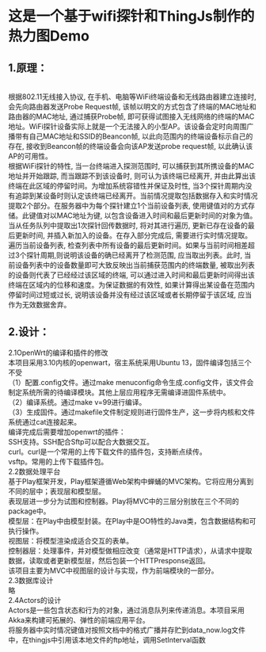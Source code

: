 这是一个基于wifi探针和ThingJs制作的热力图Demo
==
1.原理：
-
  <br>根据802.11无线接入协议, 在手机、电脑等WiFi终端设备和无线路由器建立连接时, 会先向路由器发送Probe Request帧, 该帧以明文的方式包含了终端的MAC地址和路由器的MAC地址, 通过捕获Probe帧, 即可获得试图接入无线网络的终端的MAC地址。WiFi探针设备实际上就是一个无法接入的小型AP。该设备会定时向周围广播带有自己MAC地址和SSID的Beancon帧, 以此向范围内的终端设备标示自己的存在, 接收到Beancon帧的终端设备会向该AP发送probe request帧, 以此确认该AP的可用性。<br>
  根据WiFi探针的特性, 当一台终端进入探测范围时, 可以捕获到其所携设备的MAC地址并开始跟踪, 而当跟踪不到该设备时, 则可认为该终端已经离开, 并由此算出该终端在此区域的停留时间。为增加系统容错性并保证及时性, 当3个探针周期内没有追踪到某设备时则认定该终端已经离开。当前情况提取包括数据存入和实时情况提取2个部分。在服务器中为每个探针建立1个当前设备列表, 使用键值对的方式存储。此键值对以MAC地址为键, 以包含设备进入时间和最后更新时间的对象为值。当从任务队列中提取出1次探针回传数据时, 将对其进行遍历, 更新已存在设备的最后更新时间, 并插入新加入的设备。在存入部分完成后, 需要进行实时情况提取。遍历当前设备列表, 检查列表中所有设备的最后更新时间。如果与当前时间相差超过3个探针周期,则说明该设备的确已经离开了检测范围, 应当取出列表。此时, 当前设备列表中的设备数量即可大致反映出当前捕获范围内的终端数量, 被取出列表的设备则代表了已经经过该区域的终端, 可以通过进入时间和最后更新时间得出该终端在区域内的位移和速度。为保证数据的有效性, 如果计算得出某设备在范围内停留时间过短或过长, 说明该设备并没有经过该区域或者长期停留于该区域, 应当作为无效数据舍弃。<br>
  
2.设计：
--
2.1OpenWrt的编译和插件的修改<br>
    本项目采用3.10内核的openwart，宿主系统采用Ubuntu 13，固件编译包括三个不受<br>
    （1）配置.config文件。通过make menuconfig命令生成.config文件，该文件会制定系统所需的待编译模块。其他上层应用程序无需编译进固件系统中。<br>
    （2）编译系统。通过make v=99进行编译。<br>
    （3）生成固件。通过makefile文件制定规则进行固件生产，这一步将内核和文件系统通过cat连接起来。<br>
   编译完成后需要增加openwrt的插件：<br>
    SSH支持。SSH配合Sftp可以配合大数据交互。<br>
    curl。curl是一个常用的上传下载文件的插件包，支持断点续传。<br>
    vsftp。常用的上传下载插件包。<br>
2.2数据处理平台<br>
    基于Play框架开发，Play框架遵循Web架构中蝉蛹的MVC架构。它将应用分离到不同的层中；表现层和模型层。<br>
    表现层进一步分为试图和控制器。Play将MVC中的三层分别放在三个不同的package中。<br>
    模型层：在Play中由模型封装。在Play中是OO特性的Java类，包含数据结构和可执行操作。<br>
    视图层：将模型渲染成适合交互的表单。<br>
    控制器层：处理事件，并对模型做相应改变（通常是HTTP请求），从请求中提取数据，读取或者更新模型层，然后包装一个HTTPresponse返回。<br>
    该项目主要为MVC中视图层的设计与实现，作为前端模块的一部分。<br>
2.3数据库设计<br>
    略<br>
2.4Actors的设计<br>
    Actors是一些包含状态和行为的对象，通过消息队列来传递消息。本项目采用Akka来构建可拓展的、弹性的前端应用平台。<br>
  将服务器中实时情况键值对按照文档中的格式广播并存贮到data_now.log文件中，在thingjs中引用该本地文件的ftp地址，调用SetInterval函数<br>
